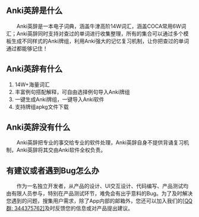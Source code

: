 
## Anki英辞是什么

　　Anki英辞是一本电子词典，涵盖牛津高阶14W词汇，涵盖COCA常用6W词汇；Anki英辞同时支持对查过的单词进行收集整理，所有的集合可以通过多个模板生成不同样式的Anki牌组，利用Anki强大的记忆复习机制，让你把查过的单词通过都能够记住！


## Anki英辞有什么

1. 14W+海量词汇
2. 丰富例句搭配解释，可自由选择例句导入Anki牌组
3. 一键生成Anki牌组，一键导入Anki软件
4. 支持牌组apkg文件下载


## Anki英辞没有什么

　　Anki英辞把专业的事交给专业的软件处理，Anki英辞自身不提供背诵复习机制，Anki英辞将其交由Anki软件全权负责。


## 有建议或者遇到Bug怎么办

　　作为一名独立开发者，从产品的设计、UI交互设计、代码编写、产品测试均由有限人员参与，特别在产品测试环节，难免会有出乎意料的Bug。为了及时解决您遇到的问题，搜集用户需求，除了App内部的邮箱外，您还可以加入我们的[[QQ群: 344375762]](https://jq.qq.com/?_wv=1027&k=50cSeyu)及时反馈您的信息或对产品提出建议。
